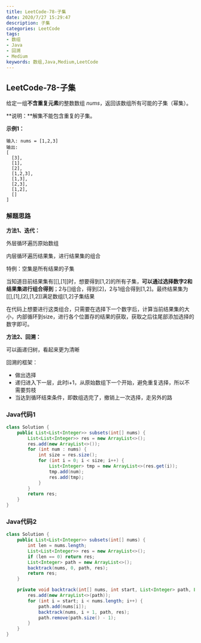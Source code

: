 ```yaml
---
title: LeetCode-78-子集
date: 2020/7/27 15:29:47
description: 子集
categories: LeetCode
tags: 
- 数组
- Java
- 回溯
- Medium
keywords: 数组,Java,Medium,LeetCode
---
```


## LeetCode-78-子集

给定一组**不含重复元素**的整数数组 *nums*，返回该数组所有可能的子集（幂集）。

**说明：**解集不能包含重复的子集。

<!--more-->

**示例1：**

```
输入: nums = [1,2,3]
输出:
[
  [3],
  [1],
  [2],
  [1,2,3],
  [1,3],
  [2,3],
  [1,2],
  []
]
```

### 解题思路

**方法1、迭代：**

外层循环遍历原始数组

内层循环遍历结果集，进行结果集的组合

特例：空集是所有结果的子集

当知道目前结果集有[[],[1]]时，想要得到[1,2]的所有子集，**可以通过选择数字2和结果集进行组合得到**；2与[]组合，得到[2]，2与1组合得到[1,2]。最终结果集为[[],[1],[2],[1,2]]满足数组[1,2]子集结果

在代码上想要进行这类组合，只需要在选择下一个数字后，计算当前结果集的大小，内部循环到size，进行各个位置存的结果的获取，获取之后往尾部添加选择的数字即可。

**方法2、回溯：**

可以画递归树，看起来更为清晰

回溯的框架：

- 做出选择
- 递归进入下一层，此时i+1，从原始数组下一个开始，避免重复选择，所以不需要剪枝
- 当达到循环结束条件，即数组选完了，撤销上一次选择，走另外的路

### Java代码1

```java
class Solution {
    public List<List<Integer>> subsets(int[] nums) {
        List<List<Integer>> res = new ArrayList<>();
        res.add(new ArrayList<>());
        for (int num : nums) {
            int size = res.size();
            for (int i = 0; i < size; i++) {
                List<Integer> tmp = new ArrayList<>(res.get(i));
                tmp.add(num);
                res.add(tmp);
            }
        }
        return res;
    }
}
```

### Java代码2

```java
class Solution {
    public List<List<Integer>> subsets(int[] nums) {
        int len = nums.length;
        List<List<Integer>> res = new ArrayList<>();
        if (len == 0) return res;
        List<Integer> path = new ArrayList<>();
        backtrack(nums, 0, path, res);
        return res;
    }

    private void backtrack(int[] nums, int start, List<Integer> path, List<List<Integer>> res) {
        res.add(new ArrayList<>(path));
        for (int i = start; i < nums.length; i++) {
            path.add(nums[i]);
            backtrack(nums, i + 1, path, res);
            path.remove(path.size() - 1);
        }
    }
}
```

